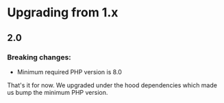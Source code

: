 # Upgrading from 1.x

## 2.0
### Breaking changes:
- Minimum required PHP version is 8.0

That's it for now. We upgraded under the hood dependencies which made us bump the minimum PHP version.
